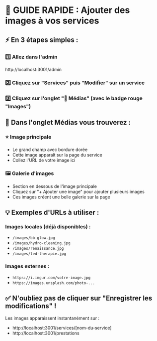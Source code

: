 # 🚀 GUIDE RAPIDE : Ajouter des images à vos services

## ⚡ En 3 étapes simples :

### 1️⃣ Allez dans l'admin
http://localhost:3001/admin

### 2️⃣ Cliquez sur "Services" puis "Modifier" sur un service

### 3️⃣ Cliquez sur l'onglet "📸 Médias" (avec le badge rouge "Images")

## 📸 Dans l'onglet Médias vous trouverez :

### ⭐ Image principale
- Le grand champ avec bordure dorée
- Cette image apparaît sur la page du service
- Collez l'URL de votre image ici

### 🖼️ Galerie d'images  
- Section en dessous de l'image principale
- Cliquez sur "+ Ajouter une image" pour ajouter plusieurs images
- Ces images créent une belle galerie sur la page

## 💡 Exemples d'URLs à utiliser :

### Images locales (déjà disponibles) :
- `/images/bb-glow.jpg`
- `/images/hydro-cleaning.jpg`
- `/images/renaissance.jpg`
- `/images/led-therapie.jpg`

### Images externes :
- `https://i.imgur.com/votre-image.jpg`
- `https://images.unsplash.com/photo-...`

## ✅ N'oubliez pas de cliquer sur "Enregistrer les modifications" !

Les images apparaissent instantanément sur :
- http://localhost:3001/services/[nom-du-service]
- http://localhost:3001/prestations